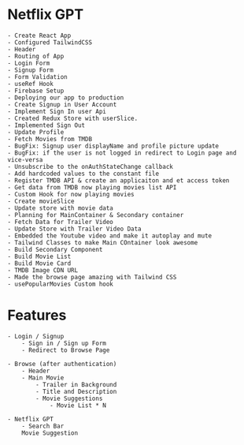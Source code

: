 # Netflix GPT
    - Create React App
    - Configured TailwindCSS
    - Header
    - Routing of App
    - Login Form
    - Signup Form
    - Form Validation
    - useRef Hook
    - Firebase Setup
    - Deploying our app to production
    - Create Signup in User Account
    - Implement Sign In user Api
    - Created Redux Store with userSlice.
    - Implemented Sign Out
    - Update Profile
    - Fetch Movies from TMDB
    - BugFix: Signup user displayName and profile picture update
    - BugFix: if the user is not logged in redirect to Login page and vice-versa
    - Unsubscribe to the onAuthStateChange callback
    - Add hardcoded values to the constant file
    - Register TMDB API & create an applicaiton and et access token
    - Get data from TMDB now playing movies list API
    - Custom Hook for now playing movies
    - Create movieSlice
    - Update store with movie data
    - Planning for MainContainer & Secondary container
    - Fetch Data for Trailer Video
    - Update Store with Trailer Video Data
    - Embedded the Youtube video and make it autoplay and mute
    - Tailwind Classes to make Main COntainer look awesome
    - Build Secondary Component
    - Build Movie List
    - Build Movie Card
    - TMDB Image CDN URL
    - Made the browse page amazing with Tailwind CSS
    - usePopularMovies Custom hook
    
    

# Features
    
    - Login / Signup
        - Sign in / Sign up Form
        - Redirect to Browse Page
    
    - Browse (after authentication)
        - Header
        - Main Movie
            - Trailer in Background
            - Title and Description
            - Movie Suggestions
                - Movie List * N
                
    - Netflix GPT
        - Search Bar
        Movie Suggestion